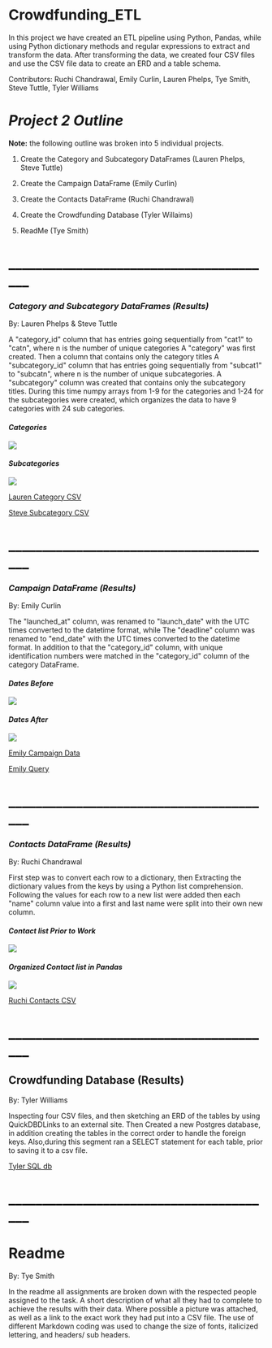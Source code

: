 # Crowdfunding_ETL
 In this project  we have created an ETL pipeline using Python, Pandas, while using Python dictionary methods and regular expressions to extract and transform the data. After transforming the data, we created four CSV files and use the CSV file data to create an ERD and a table schema. 

Contributors: Ruchi Chandrawal, Emily Curlin, Lauren Phelps, Tye Smith, Steve Tuttle, Tyler Williams

# ***Project 2 Outline***
**Note:** the following outline was broken into 5 individual projects.

1. Create the Category and Subcategory DataFrames (Lauren Phelps, Steve Tuttle)

2. Create the Campaign DataFrame (Emily Curlin)

3. Create the Contacts DataFrame (Ruchi Chandrawal)

4. Create the Crowdfunding Database (Tyler Willaims)

5. ReadMe (Tye Smith)

# ________________________________________
### *Category and Subcategory DataFrames (Results)*

 By: Lauren Phelps & Steve Tuttle

A "category_id" column that has entries going sequentially from "cat1" to "catn", where n is the number of unique categories A "category" was first created. Then a column that contains only the category titles A "subcategory_id" column that has entries going sequentially from "subcat1" to "subcatn", where n is the number of unique subcategories. A "subcategory" column was created that contains only the subcategory titles. During this time numpy arrays from 1-9 for the categories and 1-24 for the subcategories were created, which organizes the data to have 9 categories with 24 sub categories.



#### *Categories*

![](https://github.com/emily-curlin/Crowdfunding_ETL/blob/main/Images/Categories.png)

#### *Subcategories*

![](https://github.com/emily-curlin/Crowdfunding_ETL/blob/main/Images/Sub%20Categories.png)


[Lauren Category CSV](https://github.com/emily-curlin/Crowdfunding_ETL/blob/main/Resources/category.csv)

[Steve Subcategory CSV](https://github.com/emily-curlin/Crowdfunding_ETL/blob/main/Resources/subcategory.csv)
# ________________________________________
### *Campaign DataFrame (Results)*

By: Emily Curlin

The "launched_at" column, was renamed to "launch_date" with the UTC times converted to the datetime format, while The "deadline" column was renamed to "end_date" with the UTC times converted to the datetime format. In addition to that the "category_id" column, with unique identification numbers were matched in the "category_id" column of the category DataFrame.



####  *Dates Before*
![](https://github.com/emily-curlin/Crowdfunding_ETL/blob/main/Images/Before%20Date.png)

#### *Dates After*
![](https://github.com/emily-curlin/Crowdfunding_ETL/blob/main/Images/Dates%20After%202.png)

[Emily Campaign Data](https://github.com/emily-curlin/Crowdfunding_ETL/blob/main/Notebooks_by_task/ETL_Campaign_Emily.ipynb)

[Emily Query](https://github.com/emily-curlin/Crowdfunding_ETL/blob/main/Database/query_emily.sql)
# ________________________________________

### *Contacts DataFrame (Results)*
By: Ruchi Chandrawal

First step was to convert each row to a dictionary, then 
Extracting the dictionary values from the keys by using a Python list comprehension. Following the values for each row to a new list were added then each "name" column value into a first and last name were split into their own new column.

#### *Contact list Prior to Work*
![](https://github.com/emily-curlin/Crowdfunding_ETL/blob/main/Images/Contact%20File%202.png)


#### *Organized Contact list in Pandas*
![](https://github.com/emily-curlin/Crowdfunding_ETL/blob/main/Images/Contacts%20complete%202.png)

[Ruchi Contacts CSV](https://github.com/emily-curlin/Crowdfunding_ETL/blob/main/Resources/contacts.csv)

# ________________________________________

## Crowdfunding Database (Results)
By: Tyler Williams


Inspecting four CSV files, and then sketching an ERD of the tables by using QuickDBDLinks to an external site. Then Created a new Postgres database, in addition creating the tables in the correct order to handle the foreign keys. Also,during this segment ran a SELECT statement for each table, prior to saving it to a csv file.

[Tyler SQL db](https://github.com/emily-curlin/Crowdfunding_ETL/blob/main/Database/crowdfunding_db_schema_nick.sql)

# ________________________________________
# Readme
By: Tye Smith

In the readme all assignments are broken down with the respected people assigned to the task. A short description of what all they had to complete to achieve the results with their data. Where possible a picture was attached, as well as a link to the exact work they had put into a CSV file. The use of different Markdown coding was used to change the size of fonts, italicized lettering, and headers/ sub headers.






